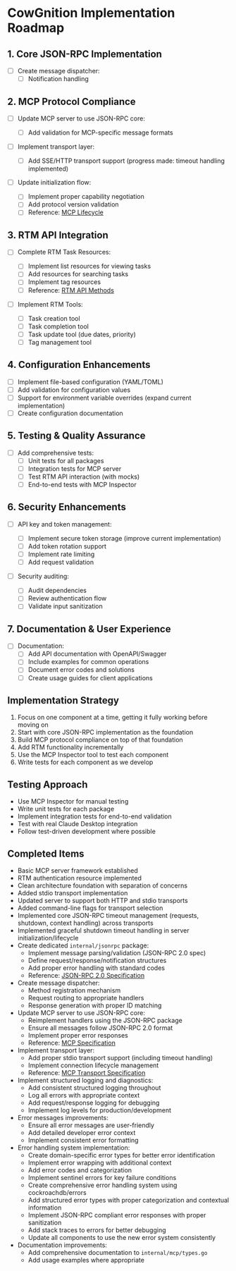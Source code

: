 # CowGnition Implementation Roadmap

## 1. Core JSON-RPC Implementation

- [ ] Create message dispatcher:
  - [ ] Notification handling

## 2. MCP Protocol Compliance

- [ ] Update MCP server to use JSON-RPC core:

  - [ ] Add validation for MCP-specific message formats

- [ ] Implement transport layer:

  - [ ] Add SSE/HTTP transport support (progress made: timeout handling implemented)

- [ ] Update initialization flow:
  - [ ] Implement proper capability negotiation
  - [ ] Add protocol version validation
  - [ ] Reference: [MCP Lifecycle](https://spec.modelcontextprotocol.io/specification/2024-11-05/basic/lifecycle/)

## 3. RTM API Integration

- [ ] Complete RTM Task Resources:

  - [ ] Implement list resources for viewing tasks
  - [ ] Add resources for searching tasks
  - [ ] Implement tag resources
  - [ ] Reference: [RTM API Methods](https://www.rememberthemilk.com/services/api/)

- [ ] Implement RTM Tools:
  - [ ] Task creation tool
  - [ ] Task completion tool
  - [ ] Task update tool (due dates, priority)
  - [ ] Tag management tool

## 4. Configuration Enhancements

- [ ] Implement file-based configuration (YAML/TOML)
- [ ] Add validation for configuration values
- [ ] Support for environment variable overrides (expand current implementation)
- [ ] Create configuration documentation

## 5. Testing & Quality Assurance

- [ ] Add comprehensive tests:
  - [ ] Unit tests for all packages
  - [ ] Integration tests for MCP server
  - [ ] Test RTM API interaction (with mocks)
  - [ ] End-to-end tests with MCP Inspector

## 6. Security Enhancements

- [ ] API key and token management:

  - [ ] Implement secure token storage (improve current implementation)
  - [ ] Add token rotation support
  - [ ] Implement rate limiting
  - [ ] Add request validation

- [ ] Security auditing:
  - [ ] Audit dependencies
  - [ ] Review authentication flow
  - [ ] Validate input sanitization

## 7. Documentation & User Experience

- [ ] Documentation:
  - [ ] Add API documentation with OpenAPI/Swagger
  - [ ] Include examples for common operations
  - [ ] Document error codes and solutions
  - [ ] Create usage guides for client applications

## Implementation Strategy

1. Focus on one component at a time, getting it fully working before moving on
2. Start with core JSON-RPC implementation as the foundation
3. Build MCP protocol compliance on top of that foundation
4. Add RTM functionality incrementally
5. Use the MCP Inspector tool to test each component
6. Write tests for each component as we develop

## Testing Approach

- Use MCP Inspector for manual testing
- Write unit tests for each package
- Implement integration tests for end-to-end validation
- Test with real Claude Desktop integration
- Follow test-driven development where possible

## Completed Items

- Basic MCP server framework established
- RTM authentication resource implemented
- Clean architecture foundation with separation of concerns
- Added stdio transport implementation
- Updated server to support both HTTP and stdio transports
- Added command-line flags for transport selection
- Implemented core JSON-RPC timeout management (requests, shutdown, context handling) across transports
- Implemented graceful shutdown timeout handling in server initialization/lifecycle
- Create dedicated `internal/jsonrpc` package:
  - Implement message parsing/validation (JSON-RPC 2.0 spec)
  - Define request/response/notification structures
  - Add proper error handling with standard codes
  - Reference: [JSON-RPC 2.0 Specification](https://www.jsonrpc.org/specification)
- Create message dispatcher:
  - Method registration mechanism
  - Request routing to appropriate handlers
  - Response generation with proper ID matching
- Update MCP server to use JSON-RPC core:
  - Reimplement handlers using the JSON-RPC package
  - Ensure all messages follow JSON-RPC 2.0 format
  - Implement proper error responses
  - Reference: [MCP Specification](https://spec.modelcontextprotocol.io/)
- Implement transport layer:
  - Add proper stdio transport support (including timeout handling)
  - Implement connection lifecycle management
  - Reference: [MCP Transport Specification](https://spec.modelcontextprotocol.io/specification/2024-11-05/basic/transport/)
- Implement structured logging and diagnostics:
  - Add consistent structured logging throughout
  - Log all errors with appropriate context
  - Add request/response logging for debugging
  - Implement log levels for production/development
- Error messages improvements:
  - Ensure all error messages are user-friendly
  - Add detailed developer error context
  - Implement consistent error formatting
- Error handling system implementation:
  - Create domain-specific error types for better error identification
  - Implement error wrapping with additional context
  - Add error codes and categorization
  - Implement sentinel errors for key failure conditions
  - Create comprehensive error handling system using cockroachdb/errors
  - Add structured error types with proper categorization and contextual information
  - Implement JSON-RPC compliant error responses with proper sanitization
  - Add stack traces to errors for better debugging
  - Update all components to use the new error system consistently
- Documentation improvements:
  - Add comprehensive documentation to `internal/mcp/types.go`
  - Add usage examples where appropriate

